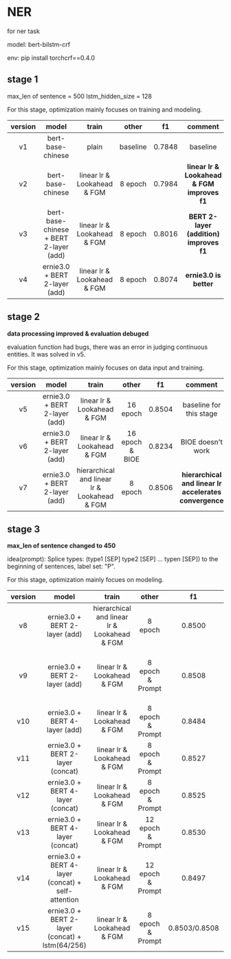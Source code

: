 # NER
for ner task

model: bert-bilstm-crf

env: pip install torchcrf==0.4.0

## stage 1

max_len of sentence = 500
lstm_hidden_size = 128

For this stage, optimization mainly focuses on training and modeling.

| version | model | train | other | f1 | comment |
|:--------:|:-----------:|:-----------:|:-----------:|:-----------:|:-------:|
| v1 | bert-base-chinese | plain | baseline | 0.7848 | baseline |
| v2 | bert-base-chinese | linear lr & Lookahead & FGM | 8 epoch | 0.7984 | **linear lr & Lookahead & FGM improves f1** |
| v3 | bert-base-chinese + BERT 2-layer (add) | linear lr & Lookahead & FGM | 8 epoch | 0.8016 | **BERT 2-layer (addition) improves f1** |
| v4 | ernie3.0 + BERT 2-layer (add) | linear lr & Lookahead & FGM | 8 epoch | 0.8074 | **ernie3.0 is better** |

## stage 2

********data processing improved & evaluation debuged********

evaluation function had bugs, there was an error in judging continuous entities. It was solved in v5.

For this stage, optimization mainly focuses on data input and training.

| version | model | train | other | f1 | comment |
|:--------:|:-----------:|:-----------:|:-----------:|:-----------:|:-------:|
| v5 | ernie3.0 + BERT 2-layer (add) | linear lr & Lookahead & FGM | 16 epoch | 0.8504 | baseline for this stage |
| v6 | ernie3.0 + BERT 2-layer (add) | linear lr & Lookahead & FGM | 16 epoch & BIOE | 0.8234 | BIOE doesn't work |
| v7 | ernie3.0 + BERT 2-layer (add) | hierarchical and linear lr & Lookahead & FGM | 8 epoch | 0.8506 | **hierarchical and linear lr accelerates convergence** |

## stage 3

********max_len of sentence changed to 450********

idea(prompt): Splice types: (type1 [SEP] type2 [SEP] ... typen [SEP]) to the beginning of sentences, label set: "P".

For this stage, optimization mainly focues on modeling.

| version | model | train | other | f1 | comment |
|:--------:|:-----------:|:-----------:|:-----------:|:-----------:|:-------:|
| v8 | ernie3.0 + BERT 2-layer (add) | hierarchical and linear lr & Lookahead & FGM | 8 epoch | 0.8500 | baseline for this stage |
| v9 | ernie3.0 + BERT 2-layer (add) | linear lr & Lookahead & FGM | 8 epoch & Prompt | 0.8508 | **prompt improves f1 slightly** (baseline for this stage) |
| v10 | ernie3.0 + BERT 4-layer (add) | linear lr & Lookahead & FGM | 8 epoch & Prompt | 0.8484 | add more layers not helps |
| v11 | ernie3.0 + BERT 2-layer (concat) | linear lr & Lookahead & FGM | 8 epoch & Prompt | 0.8527 | **concat is better than add** |
| v12 | ernie3.0 + BERT 4-layer (concat) | linear lr & Lookahead & FGM | 8 epoch & Prompt | 0.8525 | more layers need more epoch |
| v13 | ernie3.0 + BERT 4-layer (concat) | linear lr & Lookahead & FGM | 12 epoch & Prompt | 0.8530 | more layers may not help |
| v14 | ernie3.0 + BERT 4-layer (concat) + self-attention | linear lr & Lookahead & FGM | 12 epoch & Prompt | 0.8497 | additional self-attention doesn't help |
| v15 | ernie3.0 + BERT 2-layer (concat) + lstm(64/256) | linear lr & Lookahead & FGM | 8 epoch & Prompt | 0.8503/0.8508 | different lstm hidden_size doesn't help |
